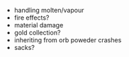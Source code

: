 - handling molten/vapour
- fire effects?
- material damage
- gold collection?
- inheriting from orb poweder crashes
- sacks?
